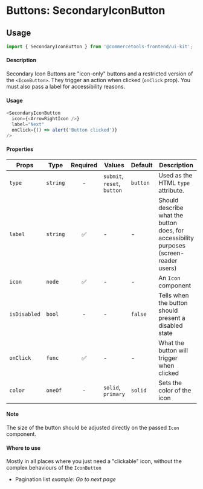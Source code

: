 # Buttons: SecondaryIconButton

## Usage

```js
import { SecondaryIconButton } from '@commercetools-frontend/ui-kit';
```

#### Description

Secondary Icon Buttons are "icon-only" buttons and a restricted version of the
`<IconButton>`. They trigger an action when clicked (`onClick` prop). You must
also pass a label for accessibility reasons.

#### Usage

```js
<SecondaryIconButton
  icon={<ArrowRightIcon />}
  label="Next"
  onClick={() => alert('Button clicked')}
/>
```

#### Properties

| Props        | Type     | Required | Values                      | Default  | Description                                                                            |
| ------------ | -------- | :------: | --------------------------- | -------- | -------------------------------------------------------------------------------------- |
| `type`       | `string` |    -     | `submit`, `reset`, `button` | `button` | Used as the HTML `type` attribute.                                                     |
| `label`      | `string` |    ✅    | -                           | -        | Should describe what the button does, for accessibility purposes (screen-reader users) |
| `icon`       | `node`   |    ✅    | -                           | -        | An `Icon` component                                                                    |
| `isDisabled` | `bool`   |    -     | -                           | `false`  | Tells when the button should present a disabled state                                  |
| `onClick`    | `func`   |    ✅    | -                           | -        | What the button will trigger when clicked                                              |
| `color`      | `oneOf`  |    -     | `solid`, `primary`          | `solid`  | Sets the color of the icon                                                             |

#### Note

The size of the button should be adjusted directly on the passed `Icon` component.

#### Where to use

Mostly in all places where you just need a "clickable" icon, without the complex
behaviours of the `IconButton`

- Pagination list _example: Go to next page_
